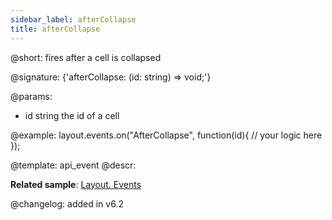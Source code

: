 ```yaml
---
sidebar_label: afterCollapse
title: afterCollapse
---          
```


@short: fires after a cell is collapsed

@signature: {'afterCollapse: (id: string) => void;'}

@params:
- id		string		the id of a cell


@example:
layout.events.on("AfterCollapse", function(id){
	// your logic here
});


@template: api_event
@descr:

**Related sample**: [Layout. Events](https://snippet.dhtmlx.com/fyxw0map)

@changelog:
added in v6.2


